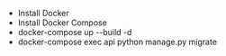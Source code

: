 - Install Docker
- Install Docker Compose
- docker-compose up --build -d
- docker-compose exec api python manage.py migrate